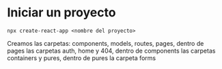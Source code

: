 # Iniciar un proyecto

```
npx create-react-app <nombre del proyecto>
```

Creamos las carpetas: components, models, routes, pages, dentro de pages las carpetas auth, home y 404, dentro de components las carpetas containers y pures, dentro de pures la carpeta forms

